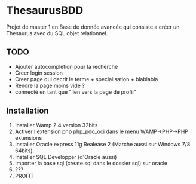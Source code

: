 ThesaurusBDD
============

Projet de master 1 en Base de donnée avancée qui consiste a créer un Thesaurus avec du SQL objet relationnel.

TODO
------------

- Ajouter autocompletion pour la recherche
- Creer login session
- Creer page qui decrit le terme + specialisation + blablabla
- Rendre la page moins vide ?
- connecté en tant que "lien vers la page de profil"

Installation
------------

1) Installer Wamp 2.4 version 32bits
2) Activer l'extension php php_pdo_oci dans le menu WAMP->PHP->PHP extensions
3) Installer Oracle express 11g Realease 2 (Marche aussi sur Windows 7/8 64bits).
4) Installer SQL Developper (d'Oracle aussi)
5) Importer la base sql (create.sql dans le dossier sql) sur oracle
6) ???
7) PROFIT
